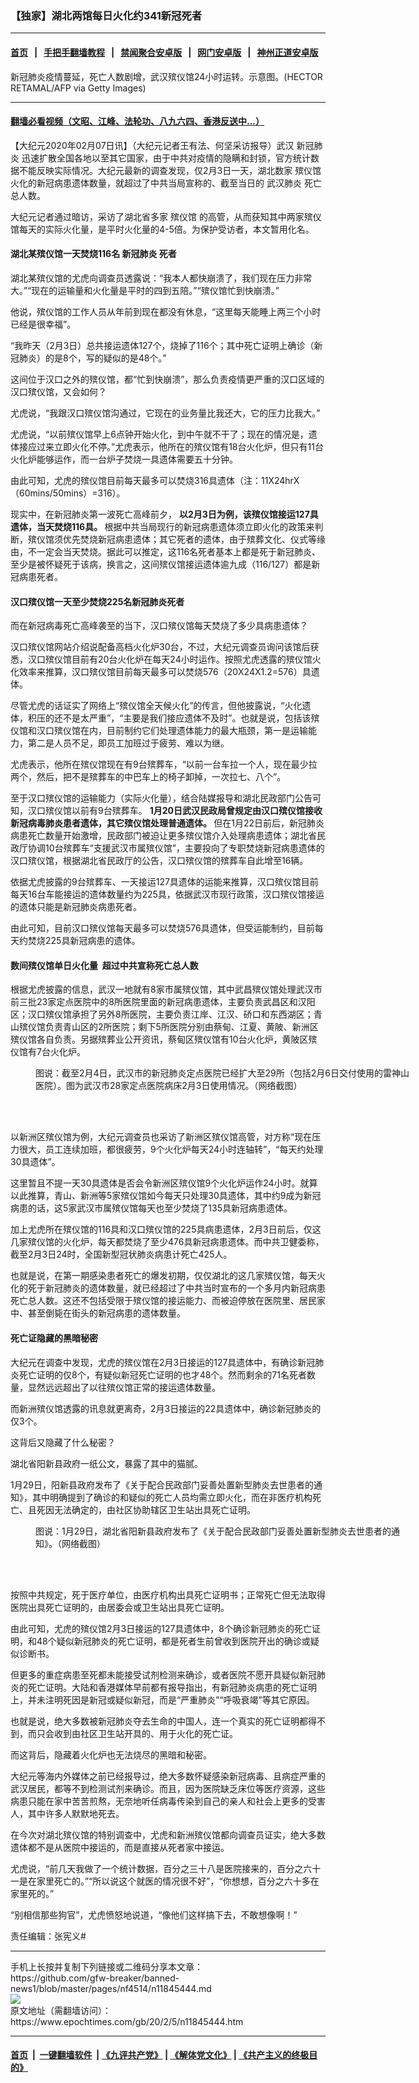 ### 【独家】湖北两馆每日火化约341新冠死者
------------------------

#### [首页](https://github.com/gfw-breaker/banned-news1/blob/master/README.md) &nbsp;&nbsp;|&nbsp;&nbsp; [手把手翻墙教程](https://github.com/gfw-breaker/guides/wiki) &nbsp;&nbsp;|&nbsp;&nbsp; [禁闻聚合安卓版](https://github.com/gfw-breaker/bn-android) &nbsp;&nbsp;|&nbsp;&nbsp; [网门安卓版](https://github.com/oGate2/oGate) &nbsp;&nbsp;|&nbsp;&nbsp; [神州正道安卓版](https://github.com/SzzdOgate/update) 



<div><img alt="" class="aligncenter wp-post-image" src="https://i.epochtimes.com/assets/uploads/2020/02/GettyImages-1197528073-600x400.jpg"/>
<div class="red16 caption">
 新冠肺炎疫情蔓延，死亡人数剧增，武汉殡仪馆24小时运转。示意图。(HECTOR RETAMAL/AFP via Getty Images)
</div>
</div><hr/>

#### [翻墙必看视频（文昭、江峰、法轮功、八九六四、香港反送中...）](https://github.com/gfw-breaker/banned-news1/blob/master/pages/link3.md)

<div><p>
 【大纪元2020年02月07日讯】（大纪元记者王有法、何坚采访报导）武汉
 <ok href="https://www.epochtimes.com/gb/tag/%E6%96%B0%E5%86%A0%E8%82%BA%E7%82%8E.html">
  新冠肺炎
 </ok>
 迅速扩散全国各地以至其它国家，由于中共对疫情的隐瞒和封锁，官方统计数据不能反映实际情况。大纪元最新的调查发现，仅2月3日一天，湖北数家
 <ok href="https://www.epochtimes.com/gb/tag/%E6%AE%A1%E4%BB%AA%E9%A6%86.html">
  殡仪馆
 </ok>
 火化的新冠病患遗体数量，就超过了中共当局宣称的、截至当日的
 <ok href="https://www.epochtimes.com/gb/tag/%E6%AD%A6%E6%B1%89%E8%82%BA%E7%82%8E.html">
  武汉肺炎
 </ok>
 死亡总人数。
</p>
<p>
 大纪元记者通过暗访，采访了湖北省多家
 <ok href="https://www.epochtimes.com/gb/tag/%E6%AE%A1%E4%BB%AA%E9%A6%86.html">
  殡仪馆
 </ok>
 的高管，从而获知其中两家殡仪馆每天的实际火化量，是平时火化量的4-5倍。为保护受访者，本文暂用化名。
</p>
<h4>
 湖北某殡仪馆一天焚烧116名
 <ok href="https://www.epochtimes.com/gb/tag/%E6%96%B0%E5%86%A0%E8%82%BA%E7%82%8E.html">
  新冠肺炎
 </ok>
 死者
</h4>
<p>
 湖北某殡仪馆的尤虎向调查员透露说：“我本人都快崩溃了，我们现在压力非常大。”“现在的运输量和火化量是平时的四到五陪。”“殡仪馆忙到快崩溃。”
</p>
<p>
 他说，殡仪馆的工作人员从年前到现在都没有休息，“这里每天能睡上两三个小时已经是很幸福”。
</p>
<p>
 “我昨天（2月3日）总共接运遗体127个，烧掉了116个；其中死亡证明上确诊（新冠肺炎）的是8个，写的疑似的是48个。”
</p>
<p>
 这间位于汉口之外的殡仪馆，都“忙到快崩溃”，那么负责疫情更严重的汉口区域的汉口殡仪馆，又会如何？
</p>
<p>
 尤虎说，“我跟汉口殡仪馆沟通过，它现在的业务量比我还大，它的压力比我大。”
</p>
<p>
 尤虎说，“以前殡仪馆早上6点钟开始火化，到中午就不干了；现在的情况是，遗体接应过来立即火化不停。”尤虎表示，他所在的殡仪馆有18台火化炉，但只有11台火化炉能够运作，而一台炉子焚烧一具遗体需要五十分钟。
</p>
<p>
 由此可知，尤虎的殡仪馆目前每天最多可以焚烧316具遗体（注：11X24hrX（60mins/50mins）=316）。
</p>
<p>
 现实中，在新冠肺炎第一波死亡高峰前夕，
 <strong>
  以2月3日为例，该殡仪馆接运127具遗体，当天焚烧116具。
 </strong>
 根据中共当局现行的新冠病患遗体须立即火化的政策来判断，殡仪馆须优先焚烧新冠病患遗体；其它死者的遗体，由于殡葬文化、仪式等缘由，不一定会当天焚烧。据此可以推定，这116名死者基本上都是死于新冠肺炎、至少是被怀疑死于该病，换言之，这间殡仪馆接运遗体逾九成（116/127）都是新冠病患死者。
</p>
<h4>
 汉口殡仪馆一天至少焚烧225名新冠肺炎死者
</h4>
<p>
 而在新冠病毒死亡高峰袭至的当下，汉口殡仪馆每天焚烧了多少具病患遗体？
</p>
<p>
 汉口殡仪馆网站介绍说配备高档火化炉30台，不过，大纪元调查员询问该馆后获悉，汉口殡仪馆目前有20台火化炉在每天24小时运作。按照尤虎透露的殡仪馆火化效率来推算，汉口殡仪馆目前每天最多可以焚烧576（20X24X1.2=576）具遗体。
</p>
<p>
 尽管尤虎的话证实了网络上“殡仪馆全天候火化”的传言，但他披露说，“火化遗体，积压的还不是太严重”，“主要是我们接应遗体不及时”。也就是说，包括该殡仪馆和汉口殡仪馆在内，目前制约它们处理遗体能力的最大瓶颈，第一是运输能力，第二是人员不足，即员工加班过于疲劳、难以为继。
</p>
<p>
 尤虎表示，他所在殡仪馆现在有9台殡葬车，“以前一台车拉一个人，现在最少拉两个，然后，把不是殡葬车的中巴车上的椅子卸掉，一次拉七、八个”。
</p>
<p>
 至于汉口殡仪馆的运输能力（实际火化量），结合陆媒报导和湖北民政部门公告可知，汉口殡仪馆以前有9台殡葬车。
 <strong>
  1月20日武汉民政局曾规定由汉口殡仪馆接收新冠病毒肺炎患者遗体，其它殡仪馆处理普通遗体。
 </strong>
 但在1月22日前后，新冠肺炎病患死亡数量开始激增，民政部门被迫让更多殡仪馆介入处理病患遗体；湖北省民政厅协调10台殡葬车“支援武汉市属殡仪馆”，主要投向了专职焚烧新冠病患遗体的汉口殡仪馆，根据湖北省民政厅的公告，汉口殡仪馆的殡葬车自此增至16辆。
</p>
<p>
 依据尤虎披露的9台殡葬车、一天接运127具遗体的运能来推算，汉口殡仪馆目前每天16台车能接运的遗体数量约为225具，依据武汉市现行政策，汉口殡仪馆接运的遗体只能是新冠肺炎病患死者。
</p>
<p>
 由此可知，目前汉口殡仪馆每天最多可以焚烧576具遗体，但受运能制约，目前每天约焚烧225具新冠病患的遗体。
</p>
<h4>
 数间殡仪馆单日火化量  超过中共宣称死亡总人数
</h4>
<p>
 根据尤虎披露的信息，武汉一地就有8家市属殡仪馆，其中武昌殡仪馆处理武汉市前三批23家定点医院中的8所医院里面的新冠病患遗体，主要负责武昌区和汉阳区；汉口殡仪馆承担了另外8所医院，主要负责江岸、江汉、硚口和东西湖区；青山殡仪馆负责青山区的2所医院；剩下5所医院分别由蔡甸、江夏、黄陂、新洲区殡仪馆各自负责。另据殡葬业公开资讯，蔡甸区殡仪馆有10台火化炉，黄陂区殡仪馆有7台火化炉。
</p>
<figure class="wp-caption aligncenter" id="attachment_11845446" style="width: 600px">
 <ok href="http://i.epochtimes.com/assets/uploads/2020/02/513f5be043f22ca2e584c30897616c47.jpg" rel="noopener noreferrer" target="_blank">
  <img alt="" class="wp-image-11845446 size-large" src="http://i.epochtimes.com/assets/uploads/2020/02/513f5be043f22ca2e584c30897616c47-600x539.jpg"/>
 </ok>
 <br/><figcaption class="wp-caption-text">
  图说：截至2月4日，武汉市的新冠肺炎定点医院已经扩大至29所（包括2月6日交付使用的雷神山医院）。图为武汉市28家定点医院病床2月3日使用情况。（网络截图）
 </figcaption><br/>
</figure><br/>
<p>
 以新洲区殡仪馆为例，大纪元调查员也采访了新洲区殡仪馆高管，对方称“现在压力很大，员工连续加班，都很疲劳，9个火化炉每天24小时连轴转”，“每天约处理30具遗体”。
</p>
<p>
 这里暂且不提一天30具遗体是否会令新洲区殡仪馆9个火化炉运作24小时。就算以此推算，青山、新洲等5家殡仪馆如今每天只处理30具遗体，其中约9成为新冠病患的话，这5家武汉市属殡仪馆每天也至少焚烧了135具新冠病患遗体。
</p>
<p>
 加上尤虎所在殡仪馆的116具和汉口殡仪馆的225具病患遗体，2月3日前后，仅这几家殡仪馆的火化炉，每天都焚烧了至少476具新冠病患遗体。而中共卫健委称，截至2月3日24时，全国新型冠状肺炎病患计死亡425人。
</p>
<p>
 也就是说，在第一期感染患者死亡的爆发初期，仅仅湖北的这几家殡仪馆，每天火化的死于新冠肺炎的遗体数量，就已经超过了中共当时宣布的一个多月内新冠病患死亡总人数。这还不包括受限于殡仪馆的接运能力、而被迫停放在医院里、居民家中、甚至倒毙在街头的新冠病患的遗体数量。
</p>
<h4>
 死亡证隐藏的黑暗秘密
</h4>
<p>
 大纪元在调查中发现，尤虎的殡仪馆在2月3日接运的127具遗体中，有确诊新冠肺炎死亡证明的仅8个，有疑似新冠死亡证明的也才48个。然而剩余的71名死者数量，显然远远超出了以往殡仪馆正常的接运遗体数量。
</p>
<p>
 而新洲殡仪馆透露的讯息就更离奇，2月3日接运的22具遗体中，确诊新冠肺炎的仅3个。
</p>
<p>
 这背后又隐藏了什么秘密？
</p>
<p>
 湖北省阳新县政府一纸公文，暴露了其中的猫腻。
</p>
<p>
 1月29日，阳新县政府发布了《关于配合民政部门妥善处置新型肺炎去世患者的通知》，其中明确提到了确诊的和疑似的死亡人员均需立即火化，而在非医疗机构死亡、且死因无法确定的，由社区协助辖区卫生站出具死亡证明。
</p>
<figure class="wp-caption aligncenter" id="attachment_11845445" style="width: 600px">
 <ok href="http://i.epochtimes.com/assets/uploads/2020/02/ffd3b36250a8592848edba1c169f1530.png" rel="noopener noreferrer" target="_blank">
  <img alt="" class="wp-image-11845445 size-large" src="http://i.epochtimes.com/assets/uploads/2020/02/ffd3b36250a8592848edba1c169f1530-600x378.png"/>
 </ok>
 <br/><figcaption class="wp-caption-text">
  图说：1月29日，湖北省阳新县政府发布了《关于配合民政部门妥善处置新型肺炎去世患者的通知》。（网络截图）
 </figcaption><br/>
</figure><br/>
<p>
 按照中共规定，死于医疗单位，由医疗机构出具死亡证明书；正常死亡但无法取得医院出具死亡证明的，由居委会或卫生站出具死亡证明。
</p>
<p>
 由此可知，尤虎的殡仪馆2月3日接运的127具遗体中，8个确诊新冠肺炎的死亡证明，和48个疑似新冠肺炎的死亡证明，都是死者生前曾收到医院开出的确诊或疑似诊断书。
</p>
<p>
 但更多的重症病患至死都未能接受试剂检测来确诊，或者医院不愿开具疑似新冠肺炎的死亡证明。大陆和香港媒体早前都有报导指出，有新冠肺炎病患的死亡证明上，并未注明死因是新冠或疑似新冠，而是“严重肺炎”“呼吸衰竭”等其它原因。
</p>
<p>
 也就是说，绝大多数被新冠肺炎夺去生命的中国人，连一个真实的死亡证明都得不到，而只会收到由社区卫生站开具的、用于火化的死亡证。
</p>
<p>
 而这背后，隐藏着火化炉也无法烧尽的黑暗和秘密。
</p>
<p>
 大纪元等海内外媒体之前已经报导过，绝大多数怀疑感染新冠病毒、且病症严重的武汉居民，都等不到检测试剂来确诊。而且，因为医院缺乏床位等医疗资源，这些病患只能在家中苦苦煎熬，无奈地听任病毒传染到自己的亲人和社会上更多的受害人，其中许多人默默地死去。
</p>
<p>
 在今次对湖北殡仪馆的特别调查中，尤虎和新洲殡仪馆都向调查员证实，绝大多数遗体都不是从医院中接运的，而是直接从死者家中接运。
</p>
<p>
 尤虎说，“前几天我做了一个统计数据，百分之三十八是医院接来的，百分之六十一是在家里死亡的。”“所以说这个就医的情况很不好”，“你想想，百分之六十多在家里死的。”
</p>
<p>
 “别相信那些狗官”，尤虎愤怒地说道，“像他们这样搞下去，不敢想像啊！”
</p>
<p>
 责任编辑：张宪义#
</p>
</div>
<hr/>
手机上长按并复制下列链接或二维码分享本文章：<br/>
https://github.com/gfw-breaker/banned-news1/blob/master/pages/nf4514/n11845444.md <br/>
<a href='https://github.com/gfw-breaker/banned-news1/blob/master/pages/nf4514/n11845444.md'><img src='https://github.com/gfw-breaker/banned-news1/blob/master/pages/nf4514/n11845444.md.png'/></a> <br/>
原文地址（需翻墙访问）：https://www.epochtimes.com/gb/20/2/5/n11845444.htm


------------------------
#### [首页](https://github.com/gfw-breaker/banned-news1/blob/master/README.md) &nbsp;|&nbsp; [一键翻墙软件](https://github.com/gfw-breaker/nogfw/blob/master/README.md) &nbsp;| [《九评共产党》](https://github.com/gfw-breaker/9ping.md/blob/master/README.md#九评之一评共产党是什么) | [《解体党文化》](https://github.com/gfw-breaker/jtdwh.md/blob/master/README.md) | [《共产主义的终极目的》](https://github.com/gfw-breaker/gczydzjmd.md/blob/master/README.md)


<img src='http://gfw-breaker.win/banned-news/pages/nf4514/n11845444.md' width='0px' height='0px'/>